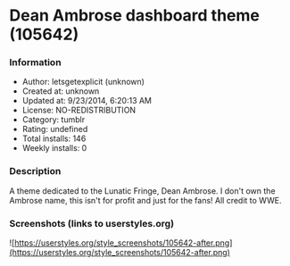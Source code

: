 # Dean Ambrose dashboard theme (105642)

### Information
- Author: letsgetexplicit (unknown)
- Created at: unknown
- Updated at: 9/23/2014, 6:20:13 AM
- License: NO-REDISTRIBUTION
- Category: tumblr
- Rating: undefined
- Total installs: 146
- Weekly installs: 0


### Description
A theme dedicated to the Lunatic Fringe, Dean Ambrose. I don't own the Ambrose name, this isn't for profit and just for the fans! All credit to WWE.


### Screenshots (links to userstyles.org)
![https://userstyles.org/style_screenshots/105642-after.png](https://userstyles.org/style_screenshots/105642-after.png)



